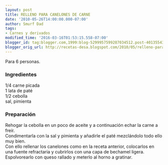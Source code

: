 ```yaml
---
layout: post
title: RELLENO PARA CANELONES DE CARNE
date: '2010-05-26T14:00:00.000-07:00'
author: Smurf Dad
tags:
- Carnes y derivados
modified_time: '2016-03-16T01:53:15.558-07:00'
blogger_id: tag:blogger.com,1999:blog-5299957599287034512.post-4013554378948418915
blogger_orig_url: http://recetas-desa.blogspot.com/2010/05/relleno-para-canelones-de-carne.html
---
```


Para 6 personas.<br><h3>Ingredientes</h3><p>1/4 carne picada<br/>1 lata de pat&eacute;<br/>1/2 cebolla<br/>sal, pimienta</p><h3>Preparaci&oacute;n</h3><p>Rehogar la cebolla en un poco de aceite y a continuaci&oacute;n echar la carne a fre&iacute;r.<br/>Condimentarla con la sal y pimienta y a&ntilde;adirle el pat&eacute; mezcl&aacute;ndolo todo ello muy bien.<br/>Con ello rellenar los canelones como en la receta anterior, colocarlos en una fuente refractaria y cubrirlos con una capa de bechamel ligera.<br/>Espolvorearlo con queso rallado y meterlo al horno a gratinar.</p>